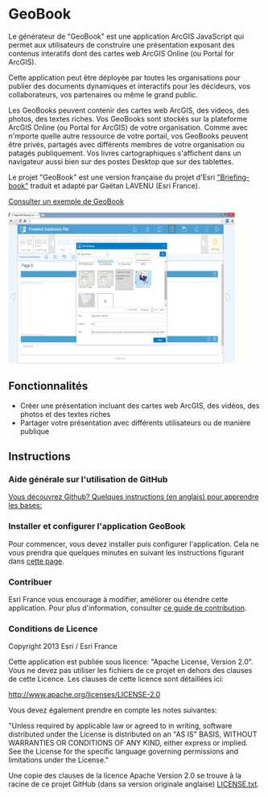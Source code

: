 # GeoBook

Le générateur de "GeoBook" est une application ArcGIS JavaScript qui permet aux utilisateurs de construire une présentation exposant des contenus interatifs dont des cartes web ArcGIS Online (ou Portal for ArcGIS).

Cette application peut être déployée par toutes les organisations pour publier des documents dynamiques et interactifs pour les décideurs, vos collaborateurs, vos partenaires ou même le grand public. 

Les GeoBooks peuvent contenir des cartes web ArcGIS, des videos, des photos, des textes riches. Vos GeoBooks sont stockés sur la plateforme ArcGIS Online (ou Portal for ArcGIS) de votre organisation. Comme avec n'mporte quelle autre ressource de votre portail, vos GeoBooks peuvent être privés, partagés avec différents membres de votre organisation ou patagés publiquement. Vos livres cartographiques s'affichent dans un navigateur aussi bien sur des postes Desktop que sur des tablettes.

Le projet "GeoBook" est une version française du projet d'Esri ["Briefing-book"](https://github.com/Esri/briefing-book) traduit et adapté par Gaëtan LAVENU (Esri France).


[Consulter un exemple de GeoBook](http://195.154.180.110/GeoBook/default.htm)

[![Image de l'application GeoBook](briefing-book.png "GeoBook")](http://195.154.180.110/GeoBook/default.htm)

## Fonctionnalités

* Créer une présentation incluant des cartes web ArcGIS, des vidéos, des photos et des textes riches
* Partager votre présentation avec différents utilisateurs ou de manière publique 

## Instructions

### Aide générale sur l'utilisation de GitHub
[Vous découvrez Github? Quelques instructions (en anglais) pour apprendre les bases:](http://htmlpreview.github.com/?https://github.com/Esri/esri.github.com/blob/master/help/esri-getting-to-know-github.html)

### Installer et configurer l'application GeoBook

Pour commencer, vous devez installer puis configurer l'application. Cela ne vous prendra que quelques minutes
en suivant les instructions figurant dans [cette page](INSTALLER_CONFIGURER.md).

### Contribuer

Esri France vous encourage à modifier, améliorer ou étendre cette application. Pour plus d'information, 
consulter [ce guide de contribution](https://github.com/esrifrance/Contribuer).

### Conditions de Licence

Copyright 2013 Esri / Esri France

Cette application est publiée sous licence: "Apache License, Version 2.0".
Vous ne devez pas utiliser les fichiers de ce projet en dehors des clauses de cette Licence.
Les clauses de cette licence sont détaillées ici:

   http://www.apache.org/licenses/LICENSE-2.0

Vous devez également prendre en compte les notes suivantes:

"Unless required by applicable law or agreed to in writing, software
distributed under the License is distributed on an "AS IS" BASIS,
WITHOUT WARRANTIES OR CONDITIONS OF ANY KIND, either express or implied.
See the License for the specific language governing permissions and
limitations under the License."

Une copie des clauses de la licence Apache Version 2.0 se trouve à la racine de ce projet GitHub (dans sa version originale anglaise)
[LICENSE.txt](LICENSE.txt).
